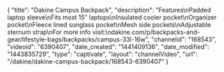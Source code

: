 {
    "title": "Dakine Campus Backpack",
    "description": "Features\nPadded laptop sleeve\nFits most 15\" laptops\nInsulated cooler pocket\nOrganizer pocket\nFleece lined sunglass pocket\nMesh side pockets\nAdjustable sternum strap\nFor more info visit:\ndakine.com\/p\/backpacks-and-gear\/lifestyle-bags\/backpacks\/campus-33l-16w",
    "channelid": "168543",
    "videoid": "6390407",
    "date_created": "1441409136",
    "date_modified": "1443835729",
    "type": "captivate",
    "layout": "channelVideo",
    "url": "\/dakine\/dakine-campus-backpack\/168543-6390407"
}